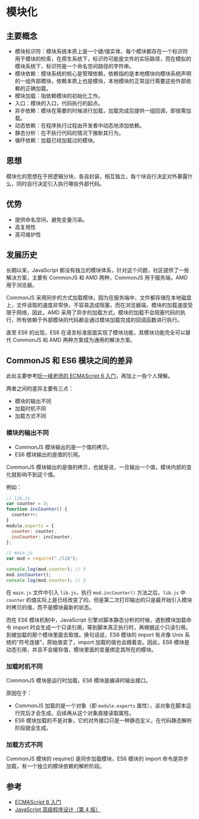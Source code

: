# 模块化

## 主要概念

- 模块标识符：模块系统本质上是一个键/值实体，每个模块都存在一个标识符用于模块的检索，在原生系统下，标识符可能是文件的实际路径，而在模拟的模块系统下，标识符是一个命名空间路径的字符串。
- 模块依赖：模块系统的核心是管理依赖，依赖指的是本地模块向模块系统声明的一组外部模块，依赖本质上也是模块，本地模块的正常运行需要这些外部依赖的正确加载。
- 模块加载：指依赖模块的初始化工作。
- 入口：模块的入口，代码执行的起点。
- 异步依赖：模块在需要的时候进行加载，加载完成后提供一组回调，即按需加载。
- 动态依赖：在程序执行过程由开发者中动态地添加依赖。
- 静态分析：在不执行代码的情况下推断其行为。
- 循环依赖：加载已经加载过的模块。

## 思想

模块化的思想在于把逻辑分块，各自封装，相互独立，每个块自行决定对外暴露什么，同时自行决定引入执行哪些外部代码。

## 优势

- 提供命名空间，避免变量污染。
- 高复用性
- 高可维护性

## 发展历史

长期以来，JavaScript 都没有独立的模块体系，针对这个问题，社区提供了一些解决方案，主要有 CommonJS 和 AMD 两种，CommonJS 用于服务端，AMD 用于浏览器。

CommonJS 采用同步的方式加载模块，因为在服务端中，文件都存储在本地磁盘上，文件读取的速度非常快，不容易造成阻塞，而在浏览器端，模块的加载速度受限于网络，因此，AMD 采用了异步的加载方式，模块的加载不会阻塞代码的执行，所有依赖于外部模块的代码都会通过模块加载完成的回调函数进行执行。

直至 ES6 的出现，ES6 在语言标准层面实现了模块功能，其模块功能完全可以替代 CommonJS 和 AMD 两种方案成为通用的解决方案。

## CommonJS 和 ES6 模块之间的差异

此处主要参考[阮一峰老师的 ECMAScript 6 入门](https://es6.ruanyifeng.com/#docs/module-loader)，再加上一些个人理解。

两者之间的差异主要有三点：

- 模块的输出不同
- 加载时机不同
- 加载方式不同

### 模块的输出不同

- CommonJS 模块输出的是一个值的拷贝。
- ES6 模块输出的是值的引用。

CommonJS 模块输出的是值的拷贝，也就是说，一旦输出一个值，模块内部的变化就影响不到这个值。

例如：

```js
// lib.js
var counter = 3;
function incCounter() {
  counter++;
}
module.exports = {
  counter: counter,
  incCounter: incCounter,
};

// main.js
var mod = require("./lib");

console.log(mod.counter); // 3
mod.incCounter();
console.log(mod.counter); // 3
```

在 `main.js` 文件中引入 `lib.js`，执行 `mod.incCounter()` 方法之后，`lib.js` 中 `counter` 的值实际上是已经改变了的，但是第二次打印输出的只是最开始引入模块时拷贝的值，而不是模块最新的状态。

而在 ES6 模块机制中，JavaScript 引擎对脚本静态分析的时候，遇到模块加载命令 import 时会生成一个只读引用，等到脚本真正执行时，再根据这个只读引用，到被加载的那个模块里面去取值。换句话说，ES6 模块的 import 有点像 Unix 系统的“符号连接”，原始值变了，import 加载的值也会跟着变。因此，ES6 模块是动态引用，并且不会缓存值，模块里面的变量绑定其所在的模块。

### 加载时机不同

CommonJS 模块是运行时加载，ES6 模块是编译时输出接口。

原因在于：

- CommonJS 加载的是一个对象（即 `module.exports` 属性），该对象在脚本运行完后才会生成，后续再从这个对象直接读取属性。
- ES6 模块加载的不是对象，它的对外接口只是一种静态定义，在代码静态解析阶段就会生成。

### 加载方式不同

CommonJS 模块的 require() 是同步加载模块，ES6 模块的 import 命令是异步加载，有一个独立的模块依赖的解析阶段。

## 参考

- [ECMAScript 6 入门](https://es6.ruanyifeng.com/#docs/module-loader)
- [JavaScript 高级程序设计（第 4 版）](https://www.ituring.com.cn/book/2472)